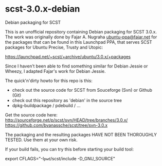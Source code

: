 # scst-3.0.x-debian
Debian packaging for SCST

This is an unofficial repository containing Debian packaging for SCST 3.0.x.
The work was originally done by Fajar A. Nugraha <ubuntu-ppa@fajar.net> for
the packages that can be found in this Launchpad PPA, that serves SCST
packages for Ubuntu Precise, Trusty and Utopic:

https://launchpad.net/~scst/+archive/ubuntu/3.0.x/+packages

Since I haven't been able to find something similar for Debian Jessie or
Wheezy, I adapted Fajar's work for Debian Jessie.

The quick'n'dirty howto for this repo is this:

* check out the source code for SCST from Souceforge (Svn) or Github (Git)
* check out this repository as 'debian' in the source tree
* dpkg-buildpackage / pdebuild / ...

Get the source code here:
http://sourceforge.net/p/scst/svn/HEAD/tree/branches/3.0.x/
https://github.com/bvanassche/scst/tree/svn-3.0.x

The packaging and the resulting packages HAVE NOT BEEN THOROUGHLY TESTED.
Use them at your own risk.

If your build fails, you can try this before starting your build tool:

  export CFLAGS="-I`pwd`/scst/include -D_GNU_SOURCE"
